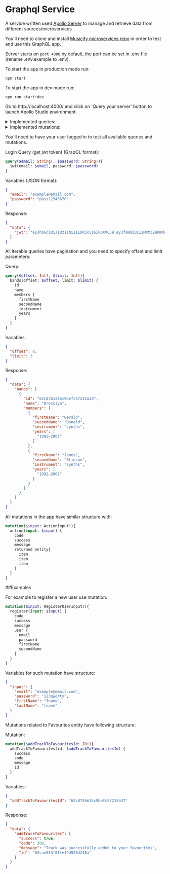 # Graphql Service

A service written used [Apollo Server](https://www.apollographql.com/ "Apollo Server") to manage and retrieve data from different sources/microservices

You'll need to clone and install [Musicify microservices repo](https://github.com/rolling-scopes-school/node-graphql-service) in order to test and use this GraphQL app.

Server starts on `port 4000` by default, the port can be set in .env file (rename .env.example to .env).

To start the app in production mode run:
```
npm start
```

To start the app in dev mode run:
```
npm run start:dev
```

Go to http://localhost:4000/ and click on 'Query your server' button to launch Apollo Studio environment.

<details>
  <summary>Implemented queries:</summary>
  ```
  artist  
  artists  
  genre  
  genres  
  track  
  tracks  
  band  
  bands  
  album  
  albums  
  jwt  
  user  
  favourites (available only for logged in user)  
  ```
</details>

<details>
  <summary>Implemented mutations:</summary>
  ```
  - Artists  
  createArtist  
  deleteArtist  
  updateArtist  
  - Genres  
  createGenre  
  deleteGenre  
  updateGenre  
  - Bands  
  createBand  
  deleteBand  
  updateBand  
  - Tracks  
  createTrack  
  deleteTrack  
  updateTrack  
  - Albums  
  createAlbum  
  deleteAlbum  
  updateAlbum  
  - Users  
  register  
  - Favourites  
  addTrackToFavourites  
  addBandToFavourites  
  addArtistToFavourites  
  addGenreToFavourites  
  ```
</details>

You'll need to have your user logged in to test all available queries and mutations.

Login Query (get jwt token) (GrapQL format):
```graphql
query($email: String!, $password: String!){
  jwt(email: $email, password: $password)
}
```

Variables (JSON format):
```JSON
{
  "email": "example@email.com",
  "password": "pass12345678"
}
```

Response:
```JSON
{
  "data": {
    "jwt": "eyJhbGciOiJIUzI1NiIsInR5cCI6IkpXVCJ9.eyJfaWQiOiI2MmM3ZWRmMWY4Y2M5Nzc2YWJjNjZmYzUiLCJmaXJzdE5hbWUiOiJmbmFtZTMiLCJsYXN0TmFtZSI6ImxuYW1lMyIsImVtYWlsIjoiZW1haWwzQGVtYWlsLmNvbSIsImlhdCI6MTY1NzU0NjA5NX0.4oZ9CNkOSqEYe-357oCpa-hYxWWfki2rzTKiF2cWbEk"
  }
}
```

All iterable queries have pagination and you need to specify offset and limit parameters:

Query:
```graphql
query($offset: Int!, $limit: Int!){
  bands(offset: $offset, limit: $limit) {
    id
    name
    members {
      firstName
      secondName
      instrument
      years
    }
  }
}
```

Variables
```JSON
{
  "offset": 0,
  "limit": 3
}
```

Response:
```JSON
{
  "data": {
    "bands": [
      {
        "id": "62c87b1315c9befc57215a3d",
        "name": "Drexciya",
        "members": [
          {
            "firstName": "Gerald",
            "secondName": "Donald",
            "instrument": "synths",
            "years": [
              "1992–2002"
            ]
          },
          {
            "firstName": "James",
            "secondName": "Stinson",
            "instrument": "synths",
            "years": [
              "1992–2002"
            ]
          }
        ]
      }
    ]
  }
}
```

All mutations in the app have similar structure with:
```graphql
mutation($input: ActionInput!){
  action(input: $input) {
    code
    success
    message
    returned entity{
      item
      item
      item
    }
  }
}
```

##Examples

For example to register a new user use mutation:
```graphql
mutation($input: RegisterUserInput!){
  register(input: $input) {
    code
    success
    message
    user {
      email
      password
      firstName
      secondName
    }
  }
}
```

Variables for such mutation have structure:
```JSON
{
  "input": {
    "email": "example@email.com",
    "password": "123qwerty",
    "firstName": "fname",
    "lastName": "lname"
  }
}
```

Mutations related to Favourites entity have following structure:

Mutation:
```graphql
mutation($addTrackToFavouritesId: ID!){
  addTrackToFavourites(id: $addTrackToFavouritesId) {
    success
    code
    message
    id
  }
}
```

Variables:
```JSON
{
  "addTrackToFavouritesId": "62c875b615c9befc57215a37"
}
```

Response:
```JSON
{
  "data": {
    "addTrackToFavourites": {
      "success": true,
      "code": 200,
      "message": "Track was successfully added to your favourites",
      "id": "62cae033f01fe49d520d240a"
    }
  }
}
```
